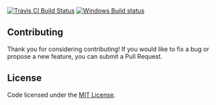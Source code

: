 <a href="https://travis-ci.org/deplink/installers"><img src="https://travis-ci.org/deplink/installers.svg?branch=master" alt="Travis CI Build Status"></a>
<a href="https://ci.appveyor.com/project/mleczek/installers"><img src="https://ci.appveyor.com/api/projects/status/9guxrvhxy01sq6l4/branch/master?svg=true" alt="Windows Build status"></a>

Contributing
------------

Thank you for considering contributing! If you would like to fix a bug or propose a new feature, you can submit a Pull Request.

License
-------

Code licensed under the [MIT License](https://opensource.org/licenses/MIT).
